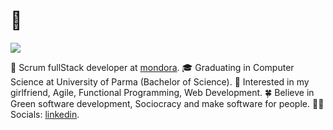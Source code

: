 # 👋

![](https://www.commpro.biz/wp-content/uploads/2019/03/Simplicity-Communications-Human-Behavior-A-Path-to-Reducing-Complexity.jpg)

💼   Scrum fullStack developer at [mondora](https://github.com/mondora).
🎓   Graduating in Computer Science at University of Parma (Bachelor of Science).
🧐   Interested in my girlfriend, Agile, Functional Programming, Web Development.
🍀   Believe in Green software development, Sociocracy and make software for people.
✍🏻   Socials: [linkedin](https://www.linkedin.com/in/lorenzogalafassi/).
